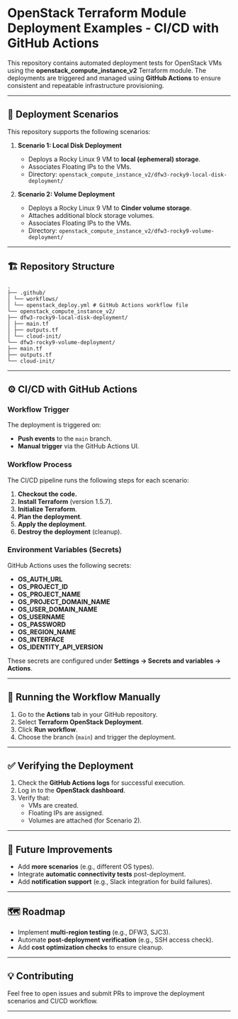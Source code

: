 # OpenStack Terraform Module Deployment Examples - CI/CD with GitHub Actions

This repository contains automated deployment tests for OpenStack VMs using the **openstack_compute_instance_v2** Terraform module. The deployments are triggered and managed using **GitHub Actions** to ensure consistent and repeatable infrastructure provisioning.

---

## 🚀 Deployment Scenarios

This repository supports the following scenarios:

1. **Scenario 1: Local Disk Deployment**
   - Deploys a Rocky Linux 9 VM to **local (ephemeral) storage**.
   - Associates Floating IPs to the VMs.
   - Directory: `openstack_compute_instance_v2/dfw3-rocky9-local-disk-deployment/`

2. **Scenario 2: Volume Deployment**
   - Deploys a Rocky Linux 9 VM to **Cinder volume storage**.
   - Attaches additional block storage volumes.
   - Associates Floating IPs to the VMs.
   - Directory: `openstack_compute_instance_v2/dfw3-rocky9-volume-deployment/`

---

## 🏗️ Repository Structure

```
.
├── .github/
│ └── workflows/
│ └── openstack_deploy.yml # GitHub Actions workflow file
└── openstack_compute_instance_v2/
├── dfw3-rocky9-local-disk-deployment/
│ ├── main.tf
│ ├── outputs.tf
│ └── cloud-init/
└── dfw3-rocky9-volume-deployment/
├── main.tf
├── outputs.tf
└── cloud-init/

```

---

## ⚙️ CI/CD with GitHub Actions

### Workflow Trigger

The deployment is triggered on:

- **Push events** to the `main` branch.
- **Manual trigger** via the GitHub Actions UI.

### Workflow Process

The CI/CD pipeline runs the following steps for each scenario:

1. **Checkout the code.**
2. **Install Terraform** (version 1.5.7).
3. **Initialize Terraform**.
4. **Plan the deployment**.
5. **Apply the deployment**.
6. **Destroy the deployment** (cleanup).

### Environment Variables (Secrets)

GitHub Actions uses the following secrets:

- **OS_AUTH_URL**
- **OS_PROJECT_ID**
- **OS_PROJECT_NAME**
- **OS_PROJECT_DOMAIN_NAME**
- **OS_USER_DOMAIN_NAME**
- **OS_USERNAME**
- **OS_PASSWORD**
- **OS_REGION_NAME**
- **OS_INTERFACE**
- **OS_IDENTITY_API_VERSION**

These secrets are configured under **Settings → Secrets and variables → Actions**.

---

## 📝 Running the Workflow Manually

1. Go to the **Actions** tab in your GitHub repository.
2. Select **Terraform OpenStack Deployment**.
3. Click **Run workflow**.
4. Choose the branch (`main`) and trigger the deployment.

---

## ✅ Verifying the Deployment

1. Check the **GitHub Actions logs** for successful execution.
2. Log in to the **OpenStack dashboard**.
3. Verify that:
   - VMs are created.
   - Floating IPs are assigned.
   - Volumes are attached (for Scenario 2).

---

## 🌟 Future Improvements

- Add **more scenarios** (e.g., different OS types).
- Integrate **automatic connectivity tests** post-deployment.
- Add **notification support** (e.g., Slack integration for build failures).

---

## 🗺️ Roadmap

- Implement **multi-region testing** (e.g., DFW3, SJC3).
- Automate **post-deployment verification** (e.g., SSH access check).
- Add **cost optimization checks** to ensure cleanup.

---

## 💡 Contributing

Feel free to open issues and submit PRs to improve the deployment scenarios and CI/CD workflow.

---
